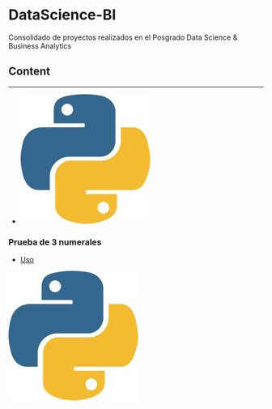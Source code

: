 # DataScience-BI
Consolidado de proyectos realizados en el Posgrado Data Science &amp; Business Analytics

## Content
---
- [![Linear regression for used phones prices](https://github.com/lauravelandiacharris/DataScience-BI/blob/5f73ba45bfd264a3d16062762b7c0b7825bcd16e/Images/IMG_2192.webp)](https://github.com/lauravelandiacharris/DataScience-BI/blob/48d24b7033cecb3ff9580fe3814ac88ac3880448/Projects/Linear%20regression%20for%20used%20phone%20prices.ipynb)

### Prueba de 3 numerales
- [Uso](#uso)

   
![](https://github.com/lauravelandiacharris/DataScience-BI/blob/5f73ba45bfd264a3d16062762b7c0b7825bcd16e/Images/IMG_2192.webp)
